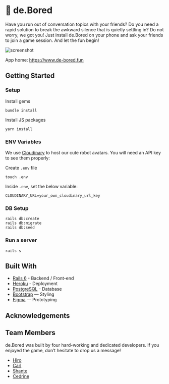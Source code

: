 # :game_die: de.Bored

Have you run out of conversation topics with your friends? Do you need a rapid solution to break the awkward silence that is quietly settling in? 
Do not worry, we got you! Just install de.Bored on your phone and ask your friends to join a game session. And let the fun begin!


![screenshot](https://user-images.githubusercontent.com/68413600/159497483-f18354dc-dc7f-438b-83e3-e0d44fb771f5.png)


App home: https://www.de-bored.fun
   

## Getting Started
### Setup

Install gems
```
bundle install
```
Install JS packages
```
yarn install
```

### ENV Variables
We use [Cloudinary](https://cloudinary.com) to host our cute robot avatars. You will need an API key to see them properly:


Create `.env` file
```
touch .env
```
Inside `.env`, set the below variable: 
```
CLOUDINARY_URL=your_own_cloudinary_url_key
```

### DB Setup
```
rails db:create
rails db:migrate
rails db:seed
```

### Run a server
```
rails s
```

## Built With
- [Rails 6](https://guides.rubyonrails.org/) - Backend / Front-end
- [Heroku](https://heroku.com/) - Deployment
- [PostgreSQL](https://www.postgresql.org/) - Database
- [Bootstrap](https://getbootstrap.com/) — Styling
- [Figma](https://www.figma.com) — Prototyping

## Acknowledgements

## Team Members
de.Bored was built by four hard-working and dedicated developers. If you enjoyed the game, don’t hesitate to drop us a message!  
- [Hiro](https://www.linkedin.com/in/hiroya-takemura-b98024209/)
- [Carl](https://www.linkedin.com/in/carlnoval/)
- [Shante](https://www.linkedin.com/in/shantejohnson-moore/)
- [Cedrine](https://www.linkedin.com/in/cedrinemonnet/)
